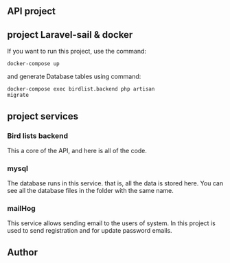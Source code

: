## API project


## project Laravel-sail & docker
If you want to run this project, use the command: 

<code>docker-compose up</code>

and generate Database tables using command:

<code>docker-compose exec birdlist.backend php artisan migrate</code>

## project services

<h3>Bird lists backend</h3>
This a core of the API, and here is all of the code.

<h3>mysql</h3>
The database runs in this service. that is, all the data is stored here.
You can see all the database files in the folder with the same name.

<h3>mailHog</h3>
This service allows sending email to the users of system.
In this project is used to send registration and for update password emails.

## Author




